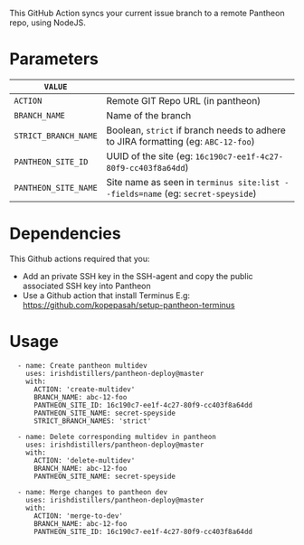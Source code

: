 This GitHub Action syncs your current issue branch to a remote Pantheon repo, using NodeJS.

# Parameters

| `VALUE`              |                                                                                   |
|----------------------|-----------------------------------------------------------------------------------|
| `ACTION`             | Remote GIT Repo URL (in pantheon)                                                 |
| `BRANCH_NAME`        | Name of the branch                                                                |
| `STRICT_BRANCH_NAME` | Boolean, `strict` if branch needs to adhere to JIRA formatting (eg: `ABC-12-foo`) |
| `PANTHEON_SITE_ID`   | UUID of the site (eg: `16c190c7-ee1f-4c27-80f9-cc403f8a64dd`)                     |
| `PANTHEON_SITE_NAME` | Site name as seen in `terminus site:list --fields=name` (eg: `secret-speyside`)   |
    
# Dependencies

This Github actions required that you:

- Add an private SSH key in the SSH-agent and copy the public associated SSH key into Pantheon
- Use a Github action that install Terminus E.g: https://github.com/kopepasah/setup-pantheon-terminus

# Usage

```
  - name: Create pantheon multidev
    uses: irishdistillers/pantheon-deploy@master
    with:
      ACTION: 'create-multidev'
      BRANCH_NAME: abc-12-foo
      PANTHEON_SITE_ID: 16c190c7-ee1f-4c27-80f9-cc403f8a64dd
      PANTHEON_SITE_NAME: secret-speyside
      STRICT_BRANCH_NAMES: 'strict'
```

```
  - name: Delete corresponding multidev in pantheon
    uses: irishdistillers/pantheon-deploy@master
    with:
      ACTION: 'delete-multidev'
      BRANCH_NAME: abc-12-foo
      PANTHEON_SITE_NAME: secret-speyside
```

```
  - name: Merge changes to pantheon dev
    uses: irishdistillers/pantheon-deploy@master
    with:
      ACTION: 'merge-to-dev'
      BRANCH_NAME: abc-12-foo
      PANTHEON_SITE_ID: 16c190c7-ee1f-4c27-80f9-cc403f8a64dd
```